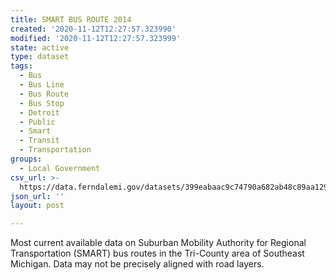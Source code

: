 ```yaml
---
title: SMART BUS ROUTE 2014
created: '2020-11-12T12:27:57.323990'
modified: '2020-11-12T12:27:57.323999'
state: active
type: dataset
tags:
  - Bus
  - Bus Line
  - Bus Route
  - Bus Stop
  - Detroit
  - Public
  - Smart
  - Transit
  - Transportation
groups:
  - Local Government
csv_url: >-
  https://data.ferndalemi.gov/datasets/399eabaac9c74790a682ab48c89aa129_0.csv?outSR=%7B%22latestWkid%22%3A2898%2C%22wkid%22%3A2898%7D
json_url: ''
layout: post

---
```

<div><p></p><p>

</p><p><span>Most current available data on Suburban
Mobility Authority for Regional Transportation (SMART) bus routes in the Tri-County area of Southeast Michigan. Data may not be precisely aligned
with road layers.</span></p>

<p></p></div>
